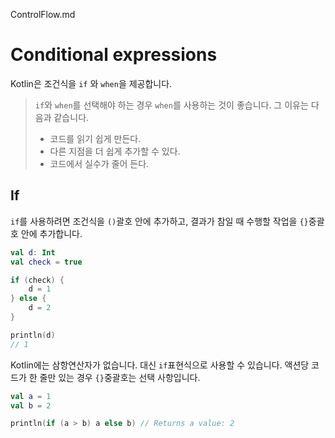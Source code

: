 ControlFlow.md

# Conditional expressions

Kotlin은 조건식을 `if` 와 `when`을 제공합니다.
> `if`와 `when`를 선택해야 하는 경우 `when`를 사용하는 것이 좋습니다. 그 이유는 다음과 같습니다.
> - 코드를 읽기 쉽게 만든다.
> - 다른 지점을 더 쉽게 추가할 수 있다.
> - 코드에서 실수가 줄어 든다.

## If

`if`를 사용하려면 조건식을 `()`괄호 안에 추가하고, 결과가 참일 때 수행할 작업을 `{}`중괄호 안에 추가합니다.
```kotlin
val d: Int
val check = true

if (check) {
    d = 1
} else {
    d = 2
}

println(d)
// 1
```
Kotlin에는 삼항연산자가 없습니다. 대신 `if`표현식으로 사용할 수 있습니다. 액션당 코드가 한 줄만 있는 경우 `{}`중괄호는 선택 사항입니다.
```kotlin
val a = 1
val b = 2

println(if (a > b) a else b) // Returns a value: 2
```
